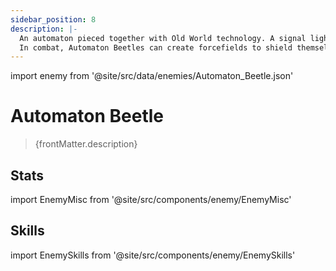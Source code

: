 ```yaml
---
sidebar_position: 8
description: |-
  An automaton pieced together with Old World technology. A signal light is placed on its legs, and the unit may have been used for mining or construction operations.
  In combat, Automaton Beetles can create forcefields to shield themselves.
---
```


import enemy from '@site/src/data/enemies/Automaton_Beetle.json'

# Automaton Beetle
<blockquote>{frontMatter.description}</blockquote>

## Stats

import EnemyMisc from '@site/src/components/enemy/EnemyMisc'

<EnemyMisc enemy={enemy} variant={0} />

## Skills

import EnemySkills from '@site/src/components/enemy/EnemySkills'

<EnemySkills enemy={enemy} variant={0} />
